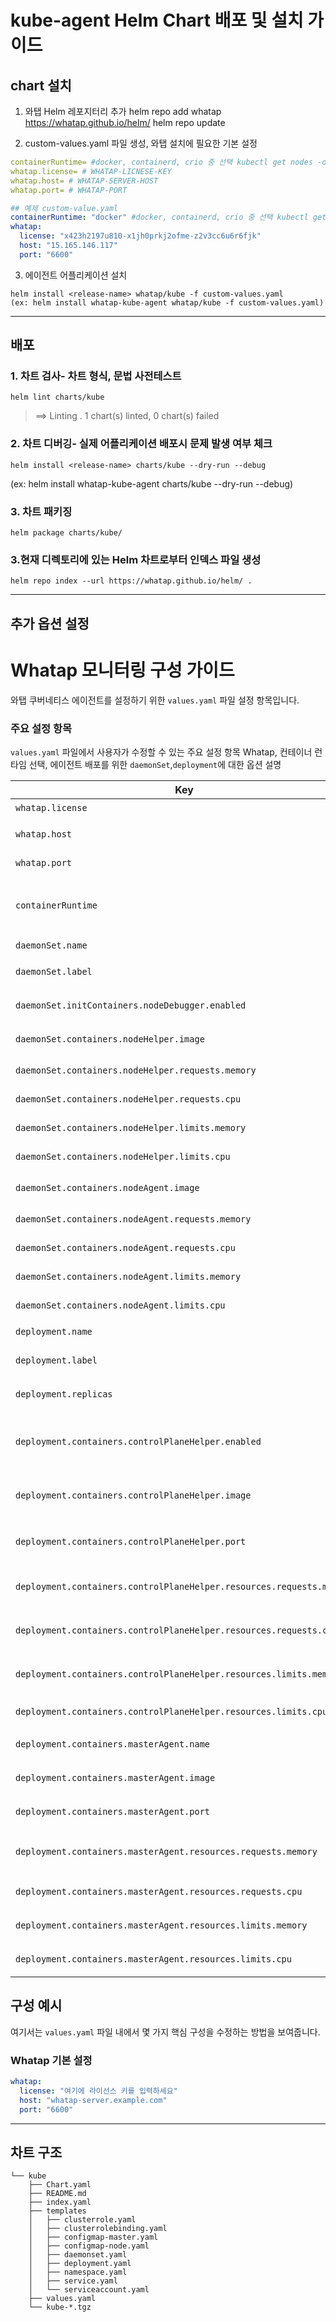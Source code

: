# kube-agent Helm Chart 배포 및 설치 가이드

## chart 설치

1. 와탭 Helm 레포지터리 추가
helm repo add whatap https://whatap.github.io/helm/
helm repo update

2. custom-values.yaml 파일 생성, 와탭 설치에 필요한 기본 설정
```yaml
containerRuntime= #docker, containerd, crio 중 선택 kubectl get nodes -o wide 명령어 CONTAINER-RUNTIME 의 값 참고
whatap.license= # WHATAP-LICNESE-KEY
whatap.host= # WHATAP-SERVER-HOST
whatap.port= # WHATAP-PORT
```
```yaml
## 예제 custom-value.yaml
containerRuntime: "docker" #docker, containerd, crio 중 선택 kubectl get nodes -o wide 명령어 CONTAINER-RUNTIME 의 값 참고
whatap:
  license: "x423h2197u810-x1jh0prkj2ofme-z2v3cc6u6r6fjk"
  host: "15.165.146.117"
  port: "6600"
```

3. 에이전트 어플리케이션 설치
```shell
helm install <release-name> whatap/kube -f custom-values.yaml
(ex: helm install whatap-kube-agent whatap/kube -f custom-values.yaml)
```

--- 

## 배포

### 1. 차트 검사- 차트 형식, 문법 사전테스트
```shell
helm lint charts/kube
```

> ==> Linting .
1 chart(s) linted, 0 chart(s) failed

### 2. 차트 디버깅- 실제 어플리케이션 배포시 문제 발생 여부 체크
```shell
helm install <release-name> charts/kube --dry-run --debug
```
(ex: helm install whatap-kube-agent charts/kube --dry-run --debug)

### 3. 차트 패키징
```shell
helm package charts/kube/
```

### 3.현재 디렉토리에 있는 Helm 차트로부터 인덱스 파일 생성
```shell
helm repo index --url https://whatap.github.io/helm/ .
```
---
## 추가 옵션 설정
# Whatap 모니터링 구성 가이드

와탭 쿠버네티스 에이전트를 설정하기 위한 `values.yaml` 파일 설정 항목입니다.

### 주요 설정 항목
`values.yaml` 파일에서 사용자가 수정할 수 있는 주요 설정 항목 
Whatap, 컨테이너 런타임 선택, 에이전트 배포를 위한 `daemonSet`,`deployment`에 대한 옵션 설명

| Key | Type | Default Value | Description                                              |
|-----|------|---------------|----------------------------------------------------------|
| `whatap.license` | String | `# <license-key>` | Whatap 라이센스 키                                            |
| `whatap.host` | String | `# <whatap-server-host>` | Whatap 서버의 호스트 주소                                        |
| `whatap.port` | Int | `# <whatap-server-port>` | Whatap 포트 번호                                             |
| `containerRuntime` | String | `"docker"` | 사용 중인 컨테이너 런타임. `"docker"`, `"containerd"`, `"crio"` 중 선택 |
| `daemonSet.name` | String | `whatap-node-agent` | DaemonSet의 이름                                            |
| `daemonSet.label` | String | `whatap-node-agent` | DaemonSet에 지정할 라벨                                        |
| `daemonSet.initContainers.nodeDebugger.enabled` | Bool | `true` | Whatap 노드 디버거 컨테이너 활성화 여부                                |
| `daemonSet.containers.nodeHelper.image` | String | `whatap/kube_mon` | nodeHelper 컨테이너의 이미지.                                    |
| `daemonSet.containers.nodeHelper.requests.memory` | String | `100Mi` | nodeHelper MEMORY request                                |
| `daemonSet.containers.nodeHelper.requests.cpu` | String | `100m` | nodeHelper CPU request                                   |
| `daemonSet.containers.nodeHelper.limits.memory` | String | `350Mi` | nodeHelper MEMORY limit                                  |
| `daemonSet.containers.nodeHelper.limits.cpu` | String | `200m` | nodeHelper CPU limit                                     |
| `daemonSet.containers.nodeAgent.image` | String | `whatap/kube_mon` | nodeAgent 컨테이너의 이미지                                      |
| `daemonSet.containers.nodeAgent.requests.memory` | String | `300Mi` | nodeAgent MEMORY request                                 |
| `daemonSet.containers.nodeAgent.requests.cpu` | String | `100m` | nodeAgent CPU request                                    |
| `daemonSet.containers.nodeAgent.limits.memory` | String | `350Mi` | nodeAgent MEMORY limit                                   |
| `daemonSet.containers.nodeAgent.limits.cpu` | String | `200m` | nodeAgent CPU limit                                      |
| `deployment.name` | String | `whatap-master-agent` | Deployment의 이름                                           |
| `deployment.label` | String | `whatap-master-agent` | Deployment에 지정할 라벨                                       |
| `deployment.replicas` | Int | `1` | Deployment의 replica 수                                    |
| `deployment.containers.controlPlaneHelper.enabled` | Boolean | `true` | whatap-control-plane-helper 컨테이너를 활성화/비활성화합니다            |
| `deployment.containers.controlPlaneHelper.image` | String | `"whatap/kube_mon"` | controlPlaneHelper 컨테이너의 이미지입니다.                         |
| `deployment.containers.controlPlaneHelper.port` | String | `9496` | controlPlaneHelper 컨테이너의 포트 번호입니다                        |
| `deployment.containers.controlPlaneHelper.resources.requests.memory` | String | `"300Mi"` | controlPlaneHelper 컨테이너 MEMORY request                   |
| `deployment.containers.controlPlaneHelper.resources.requests.cpu` | String | `"100m"` | controlPlaneHelper 컨테이너 CPU request                      |
| `deployment.containers.controlPlaneHelper.resources.limits.memory` | String | `"350Mi"` | controlPlaneHelper 컨테이너 MEMORY limit                     |
| `deployment.containers.controlPlaneHelper.resources.limits.cpu` | String | `"200m"` | controlPlaneHelper 컨테이너 CPU limit                        |
| `deployment.containers.masterAgent.name` | String | `whatap-master-agent` | masterAgent 컨테이너의 이름                                     |
| `deployment.containers.masterAgent.image` | String | `"whatap/kube_mon"` | masterAgent 컨테이너의 이미지                                    |
| `deployment.containers.masterAgent.port` | Int | `6600` | masterAgent 컨테이너의 포트 번호                                  |
| `deployment.containers.masterAgent.resources.requests.memory` | String | `"300Mi"` | masterAgent 컨테이너의 MEMORY request                         |
| `deployment.containers.masterAgent.resources.requests.cpu` | String | `"100m"` | masterAgent 컨테이너의 CPU request                            |
| `deployment.containers.masterAgent.resources.limits.memory` | String | `"350Mi"` | masterAgent 컨테이너의 MEMORY limit                           |
| `deployment.containers.masterAgent.resources.limits.cpu` | String | `"200m"` | masterAgent 컨테이너의 CPU request                            |

## 구성 예시

여기서는 `values.yaml` 파일 내에서 몇 가지 핵심 구성을 수정하는 방법을 보여줍니다.

### Whatap 기본 설정

```yaml
whatap:
  license: "여기에 라이선스 키를 입력하세요"
  host: "whatap-server.example.com"
  port: "6600"
```

--- 
## 차트 구조
```shell
└── kube
    ├── Chart.yaml
    ├── README.md
    ├── index.yaml
    ├── templates
    │   ├── clusterrole.yaml
    │   ├── clusterrolebinding.yaml
    │   ├── configmap-master.yaml
    │   ├── configmap-node.yaml
    │   ├── daemonset.yaml
    │   ├── deployment.yaml
    │   ├── namespace.yaml
    │   ├── service.yaml
    │   └── serviceaccount.yaml
    ├── values.yaml
    └── kube-*.tgz
```

